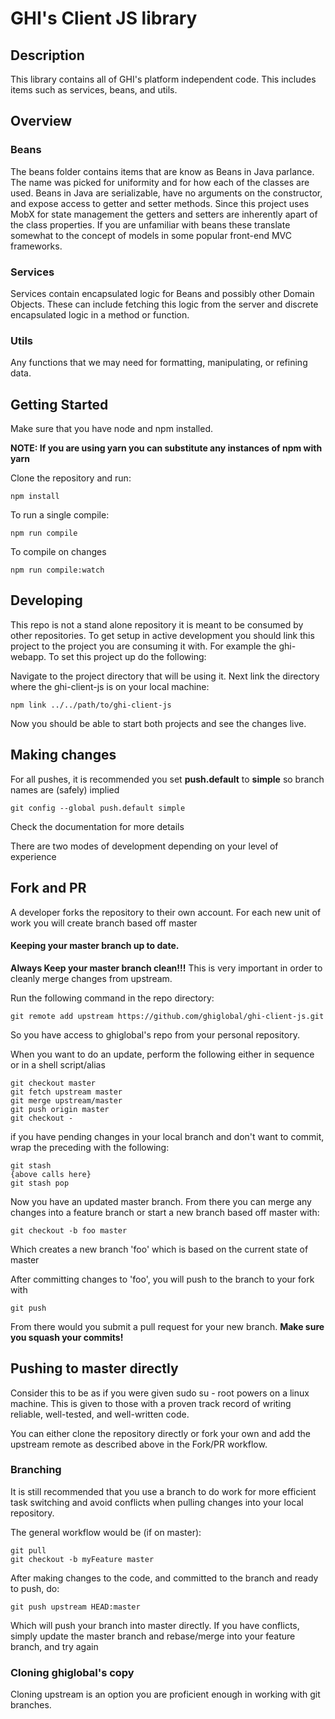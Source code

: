 # GHI's Client JS library

## Description

This library contains all of GHI's platform independent code. This includes items such as services, beans, and utils.

## Overview

### Beans

The beans folder contains items that are know as Beans in Java parlance. The name was picked for uniformity and for how each of the classes are used.
Beans in Java are serializable, have no arguments on the constructor, and expose access to getter and setter methods. Since this project uses MobX for state
management the getters and setters are inherently apart of the class properties. If you are unfamiliar with beans these translate somewhat to the concept of models in some popular front-end MVC frameworks.

### Services

Services contain encapsulated logic for Beans and possibly other Domain Objects. These can include fetching this logic from the server and discrete encapsulated logic in a method or function.

### Utils

Any functions that we may need for formatting, manipulating, or refining data.

## Getting Started

Make sure that you have node and npm installed.

**NOTE: If you are using yarn you can substitute any instances of npm with yarn**

Clone the repository and run:

```
npm install
```

To run a single compile:

```
npm run compile
```

To compile on changes
```
npm run compile:watch
```

## Developing

This repo is not a stand alone repository it is meant to be consumed by other repositories. To get setup in active development you should link this project to the project you are consuming it with. For example the ghi-webapp. To set this project up do the following:

Navigate to the project directory that will be using it. Next link the directory where the ghi-client-js is on your local machine:
```
npm link ../../path/to/ghi-client-js
```

Now you should be able to start both projects and see the changes live.

## Making changes

For all pushes, it is recommended you set **push.default** to **simple** so branch names are (safely) implied

```
git config --global push.default simple
```

Check the documentation for more details

There are two modes of development depending on your level of experience

## Fork and PR
A developer forks the repository to their own account. For each new unit of work you will create branch based off master

#### Keeping your master branch up to date.

**Always Keep your master branch clean!!!** This is very important in order to cleanly merge changes from upstream.

Run the following command in the repo directory:

```
git remote add upstream https://github.com/ghiglobal/ghi-client-js.git
```

So you have access to ghiglobal's repo from your personal repository.

When you want to do an update, perform the following either in sequence or in a shell script/alias

```
git checkout master
git fetch upstream master
git merge upstream/master
git push origin master
git checkout -
```

if you have pending changes in your local branch and don't want to commit, wrap the preceding with the following:


```
git stash
{above calls here}
git stash pop
```

Now you have an updated master branch. From there you can merge any changes into a feature branch or start a new branch based off master with:

```
git checkout -b foo master
```

Which creates a new branch 'foo' which is based on the current state of master

After committing changes to 'foo', you will push to the branch to your fork with

```
git push
```

From there would you submit a pull request for your new branch. **Make sure you squash your commits!**

## Pushing to master directly

Consider this to be as if you were given sudo su - root powers on a linux machine. This is given to those with a proven track record of writing reliable, well-tested, and well-written code.

You can either clone the repository directly or fork your own and add the upstream remote as described above in the Fork/PR workflow.

### Branching

It is still recommended that you use a branch to do work for more efficient task switching and avoid conflicts when pulling changes into your local repository.

The general workflow would be (if on master):

```
git pull
git checkout -b myFeature master
```

After making changes to the code, and committed to the branch and ready to push, do:

```
git push upstream HEAD:master
```

Which will push your branch into master directly. If you have conflicts, simply update the master branch and rebase/merge into your feature branch, and try again

### Cloning ghiglobal's copy

Cloning upstream is an option you are proficient enough in working with git branches.
